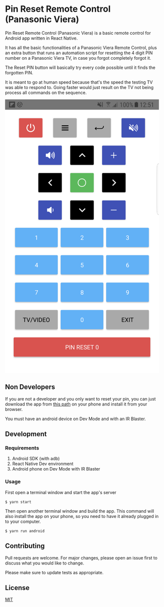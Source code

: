 # Pin Reset Remote Control (Panasonic Viera)

Pin Reset Remote Control (Panasonic Viera) is a basic remote control for Android app written in React Native.

It has all the basic functionalities of a Panasonic Viera Remote Control, plus an extra button that runs an automation script for resetting the 4 digit PIN number on a Panasonic Viera TV, in case you forgot completely forgot it.

The Reset PIN button will basically try every code possible until it finds the forgotten PIN.

It is meant to go at human speed because that's the speed the testing TV was able to respond to. Going faster would just result on the TV not being process all commands on the sequence.

![pin-reset-remote-control](https://github.com/y152132341/pin-reset-remote-control/blob/main/app/assets/remote.png)

## Non Developers

If you are not a developer and you only want to reset your pin, you can just download the app from [this path](https://github.com/y152132341/pin-reset-remote-control/android/app/build/outputs/apk/debug/app-debug.apk) on your phone and install it from your browser. 

You must have an android device on Dev Mode and with an IR Blaster.

## Development

### Requirements

1. Android SDK (with adb)
1. React Native Dev environment
1. Android phone on Dev Mode with IR Blaster

### Usage

First open a terminal window and start the app's server
```
$ yarn start
```
Then open another terminal window and build the app.
This command will also install the app on your phone, so you need to have it already plugged in to your computer.

```
$ yarn run android
```

## Contributing
Pull requests are welcome. For major changes, please open an issue first to discuss what you would like to change.

Please make sure to update tests as appropriate.

## License
[MIT](https://choosealicense.com/licenses/mit/)
